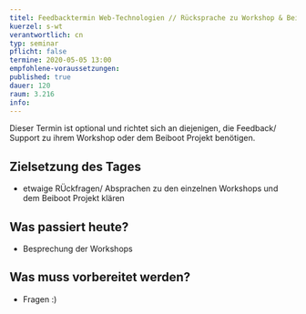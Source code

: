 ```yaml
---
titel: Feedbacktermin Web-Technologien // Rücksprache zu Workshop & Beibootprojekt
kuerzel: s-wt
verantwortlich: cn
typ: seminar
pflicht: false
termine: 2020-05-05 13:00
empfohlene-voraussetzungen: 
published: true
dauer: 120
raum: 3.216
info: 
---
```


Dieser Termin ist optional und richtet sich an diejenigen, die Feedback/ Support zu ihrem Workshop oder dem Beiboot Projekt benötigen.

## Zielsetzung des Tages
- etwaige RÜckfragen/ Absprachen zu den einzelnen Workshops und dem Beiboot Projekt klären 

## Was passiert heute?
- Besprechung der Workshops

## Was muss vorbereitet werden?
- Fragen :)